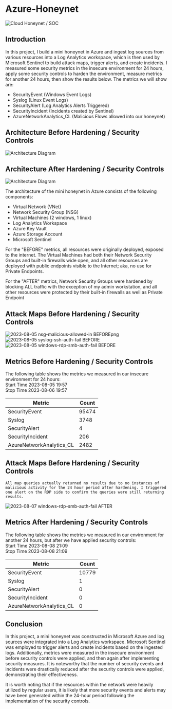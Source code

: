 # Azure-Honeynet
![Cloud Honeynet / SOC](https://i.imgur.com/ZWxe03e.jpg)

## Introduction

In this project, I build a mini honeynet in Azure and ingest log sources from various resources into a Log Analytics workspace, which is then used by Microsoft Sentinel to build attack maps, trigger alerts, and create incidents. I measured some security metrics in the insecure environment for 24 hours, apply some security controls to harden the environment, measure metrics for another 24 hours, then show the results below. The metrics we will show are:

- SecurityEvent (Windows Event Logs)
- Syslog (Linux Event Logs)
- SecurityAlert (Log Analytics Alerts Triggered)
- SecurityIncident (Incidents created by Sentinel)
- AzureNetworkAnalytics_CL (Malicious Flows allowed into our honeynet)

## Architecture Before Hardening / Security Controls
![Architecture Diagram](https://i.imgur.com/aBDwnKb.jpg)

## Architecture After Hardening / Security Controls
![Architecture Diagram](https://i.imgur.com/YQNa9Pp.jpg)

The architecture of the mini honeynet in Azure consists of the following components:

- Virtual Network (VNet)
- Network Security Group (NSG)
- Virtual Machines (2 windows, 1 linux)
- Log Analytics Workspace
- Azure Key Vault
- Azure Storage Account
- Microsoft Sentinel

For the "BEFORE" metrics, all resources were originally deployed, exposed to the internet. The Virtual Machines had both their Network Security Groups and built-in firewalls wide open, and all other resources are deployed with public endpoints visible to the Internet; aka, no use for Private Endpoints.

For the "AFTER" metrics, Network Security Groups were hardened by blocking ALL traffic with the exception of my admin workstation, and all other resources were protected by their built-in firewalls as well as Private Endpoint

## Attack Maps Before Hardening / Security Controls
![2023-08-05 nsg-malicious-allowed-in BEFOREpng](https://github.com/gabriel-r100/Azure-Honeynet/assets/55646808/cc816686-fc23-4f9a-b5a0-9eb4c40473b4)<br>
![2023-08-05 syslog-ssh-auth-fail BEFORE](https://github.com/gabriel-r100/Azure-Honeynet/assets/55646808/3c4d6c00-1679-4b7c-a57b-6125dcbe0ed9)<br>
![2023-08-05 windows-rdp-smb-auth-fail BEFORE](https://github.com/gabriel-r100/Azure-Honeynet/assets/55646808/d7be805f-0bad-465d-9422-86111661cef3)<br>

## Metrics Before Hardening / Security Controls

The following table shows the metrics we measured in our insecure environment for 24 hours:<br>
Start Time 2023-08-05 19:57<br>
Stop Time 2023-08-06 19:57

| Metric                   | Count
| ------------------------ | -----
| SecurityEvent            | 95474
| Syslog                   | 3748
| SecurityAlert            | 4
| SecurityIncident         | 206
| AzureNetworkAnalytics_CL | 2482

## Attack Maps Before Hardening / Security Controls

```All map queries actually returned no results due to no instances of malicious activity for the 24 hour period after hardening. I triggered one alert on the RDP side to confirm the queries were still returning results.```

![2023-08-07 windows-rdp-smb-auth-fail AFTER](https://github.com/gabriel-r100/Azure-Honeynet/assets/55646808/2c52e2c0-bc30-4c65-acd4-e541d3d03ab2)

## Metrics After Hardening / Security Controls

The following table shows the metrics we measured in our environment for another 24 hours, but after we have applied security controls:<br>
Start Time 2023-08-08 21:09<br>
Stop Time	2023-08-08 21:09

| Metric                   | Count
| ------------------------ | -----
| SecurityEvent            | 10779
| Syslog                   | 1
| SecurityAlert            | 0
| SecurityIncident         | 0
| AzureNetworkAnalytics_CL | 0

## Conclusion

In this project, a mini honeynet was constructed in Microsoft Azure and log sources were integrated into a Log Analytics workspace. Microsoft Sentinel was employed to trigger alerts and create incidents based on the ingested logs. Additionally, metrics were measured in the insecure environment before security controls were applied, and then again after implementing security measures. It is noteworthy that the number of security events and incidents were drastically reduced after the security controls were applied, demonstrating their effectiveness.

It is worth noting that if the resources within the network were heavily utilized by regular users, it is likely that more security events and alerts may have been generated within the 24-hour period following the implementation of the security controls.
